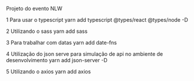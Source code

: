 Projeto do evento NLW

1 Para usar o typescript
  yarn add typescript @types/react @types/node -D

 2 Utilizando o sass
  yarn add sass 

3 Para trabalhar com datas
  yarn add date-fns  

4 Utilização do json serve para simulação de api no ambiente de desenvolvimento
  yarn add json-server -D

5 Utilizando o axios
  yarn add axios  